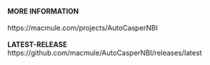 <br>
<b>MORE INFORMATION</b><br>
<br>
<url>https://macmule.com/projects/AutoCasperNBI</url><br>
<br>
<b>LATEST-RELEASE</b><br>
<url>https://github.com/macmule/AutoCasperNBI/releases/latest</url><br>
<br>
